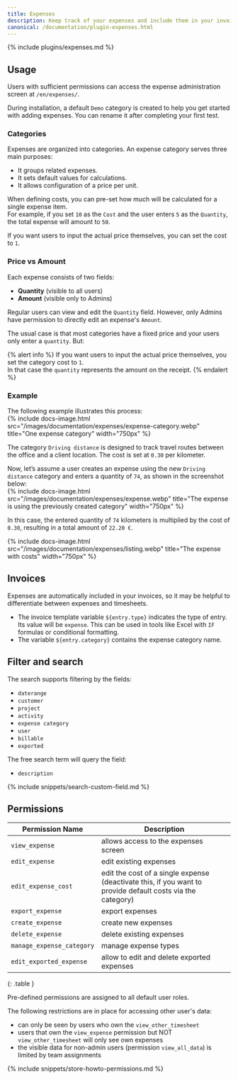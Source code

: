 ```yaml
---
title: Expenses
description: Keep track of your expenses and include them in your invoices
canonical: /documentation/plugin-expenses.html
---
```


{% include plugins/expenses.md %}  

## Usage 

Users with sufficient permissions can access the expense administration screen at `/en/expenses/`.

During installation, a default `Demo` category is created to help you get started with adding expenses. You can rename it after completing your first test.

### Categories

Expenses are organized into categories. An expense category serves three main purposes:
- It groups related expenses.
- It sets default values for calculations.
- It allows configuration of a price per unit.

When defining costs, you can pre-set how much will be calculated for a single expense item.  
For example, if you set `10` as the `Cost` and the user enters `5` as the `Quantity`, the total expense will amount to `50`.

If you want users to input the actual price themselves, you can set the cost to `1`.

### Price vs Amount

Each expense consists of two fields:
- **Quantity** (visible to all users)
- **Amount** (visible only to Admins)

Regular users can view and edit the `Quantity` field. However, only Admins have permission to directly edit an expense's `Amount`.

The usual case is that most categories have a fixed price and your users only enter a `quantity`. But: 

{% alert info %}
If you want users to input the actual price themselves, you set the category cost to `1`.  
In that case the `quantity` represents the amount on the receipt.
{% endalert %}

### Example

The following example illustrates this process:  
{% include docs-image.html src="/images/documentation/expenses/expense-category.webp" title="One expense category" width="750px" %}

The category `Driving distance` is designed to track travel routes between the office and a client location. The cost is set at `0.30` per kilometer.

Now, let’s assume a user creates an expense using the new `Driving distance` category and enters a quantity of `74`, as shown in the screenshot below:  
{% include docs-image.html src="/images/documentation/expenses/expense.webp" title="The expense is using the previously created category" width="750px" %}

In this case, the entered quantity of `74` kilometers is multiplied by the cost of `0.30`, resulting in a total amount of `22.20 €`.

{% include docs-image.html src="/images/documentation/expenses/listing.webp" title="The expense with costs" width="750px" %}

## Invoices

Expenses are automatically included in your invoices, so it may be helpful to differentiate between expenses and timesheets.

- The invoice template variable `${entry.type}` indicates the type of entry. Its value will be `expense`. This can be used in tools like Excel with `IF` formulas or conditional formatting.
- The variable `${entry.category}` contains the expense category name.

## Filter and search

The search supports filtering by the fields:
- `daterange`
- `customer`
- `project`
- `activity`
- `expense category`
- `user`
- `billable`
- `exported`

The free search term will query the field:
- `description`

{% include snippets/search-custom-field.md %}

## Permissions

| Permission Name            | Description                                                                                                |
|----------------------------|------------------------------------------------------------------------------------------------------------|
| `view_expense`             | allows access to the expenses screen                                                                       |
| `edit_expense`             | edit existing expenses                                                                                     |
| `edit_expense_cost`        | edit the cost of a single expense (deactivate this, if you want to provide default costs via the category) |
| `export_expense`           | export expenses                                                                                            |
| `create_expense`           | create new expenses                                                                                        |
| `delete_expense`           | delete existing expenses                                                                                   |
| `manage_expense_category`  | manage expense types                                                                                       | 
| `edit_exported_expense`    | allow to edit and delete exported expenses                                                                 | 
{: .table }

Pre-defined permissions are assigned to all default user roles.

The following restrictions are in place for accessing other user's data:
- can only be seen by users who own the `view_other_timesheet`
- users that own the `view_expense` permission but NOT `view_other_timesheet` will only see own expenses
- the visible data for non-admin users (permission `view_all_data`) is limited by team assignments

{% include snippets/store-howto-permissions.md %}
